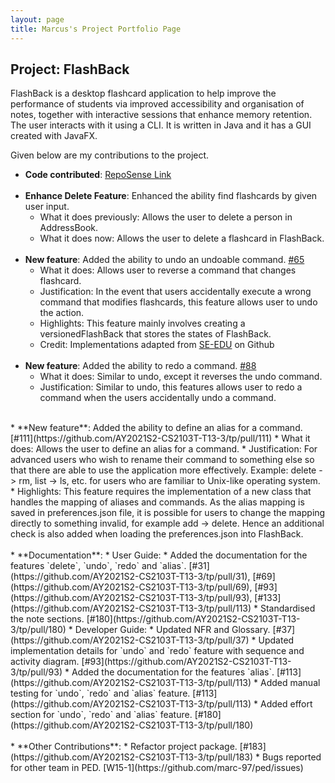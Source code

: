 ```yaml
---
layout: page
title: Marcus's Project Portfolio Page
---
```


## Project: FlashBack

FlashBack is a desktop flashcard application to help improve the performance of students via improved accessibility and organisation of notes, together with interactive sessions that enhance memory retention. The user interacts with it using a CLI. It is written in Java and it has a GUI created with JavaFX.

Given below are my contributions to the project.

* **Code contributed**: [RepoSense Link](https://nus-cs2103-ay2021s2.github.io/tp-dashboard/?search=&sort=groupTitle&sortWithin=title&timeframe=commit&mergegroup=&groupSelect=groupByRepos&breakdown=true&checkedFileTypes=docs~functional-code~test-code~other&since=&tabOpen=true&tabType=authorship&tabAuthor=Marc-97&tabRepo=AY2021S2-CS2103T-T13-3%2Ftp%5Bmaster%5D&authorshipIsMergeGroup=false&authorshipFileTypes=docs~functional-code~test-code&authorshipIsBinaryFileTypeChecked=false)
    <br><br>
* **Enhance Delete Feature**: Enhanced the ability find flashcards by given user input.
    * What it does previously: Allows the user to delete a person in AddressBook.
    * What it does now: Allows the user to delete a flashcard in FlashBack.
    <br><br>
* **New feature**: Added the ability to undo an undoable command. [#65](https://github.com/AY2021S2-CS2103T-T13-3/tp/pull/65)
    * What it does: Allows user to reverse a command that changes flashcard.
    * Justification: In the event that users accidentally execute a wrong command that modifies flashcards, this feature allows user to undo the action.
    * Highlights: This feature mainly involves creating a versionedFlashBack that stores the states of FlashBack.
    * Credit: Implementations adapted from [SE-EDU](https://github.com/se-edu/addressbook-level4) on Github
    <br><br>
* **New feature**: Added the ability to redo a command. [#88](https://github.com/AY2021S2-CS2103T-T13-3/tp/pull/88)
    * What it does: Similar to undo, except it reverses the undo command.
    * Justification: Similar to undo, this features allows user to redo a command when the users accidentally undo a command.
    <br><br>
<div style="page-break-after: always;"></div>
* **New feature**: Added the ability to define an alias for a command. [#111](https://github.com/AY2021S2-CS2103T-T13-3/tp/pull/111)
    * What it does: Allows the user to define an alias for a command.
    * Justification: For advanced users who wish to rename their command to something else so that there are able to use the application more effectively. Example: delete -> rm, list -> ls, etc. for users who are familiar to Unix-like operating system.
    * Highlights: This feature requires the implementation of a new class that handles the mapping of aliases and commands. As the alias mapping is saved in preferences.json file, it is possible for users to change the mapping directly to something invalid, for example add -> delete. Hence an additional check is also added when loading the preferences.json into FlashBack.
    <br><br>
* **Documentation**:
    * User Guide:
        * Added the documentation for the features `delete`, `undo`, `redo` and `alias`. [#31](https://github.com/AY2021S2-CS2103T-T13-3/tp/pull/31), [#69](https://github.com/AY2021S2-CS2103T-T13-3/tp/pull/69), [#93](https://github.com/AY2021S2-CS2103T-T13-3/tp/pull/93), [#133](https://github.com/AY2021S2-CS2103T-T13-3/tp/pull/113)
        * Standardised the note sections. [#180](https://github.com/AY2021S2-CS2103T-T13-3/tp/pull/180)
    * Developer Guide:
        * Updated NFR and Glossary. [#37](https://github.com/AY2021S2-CS2103T-T13-3/tp/pull/37)
        * Updated implementation details for `undo` and `redo` feature with sequence and activity diagram. [#93](https://github.com/AY2021S2-CS2103T-T13-3/tp/pull/93)
        * Added the documentation for the features `alias`. [#113](https://github.com/AY2021S2-CS2103T-T13-3/tp/pull/113)
        * Added manual testing for `undo`, `redo` and `alias` feature. [#113](https://github.com/AY2021S2-CS2103T-T13-3/tp/pull/113)
        * Added effort section for `undo`, `redo` and `alias` feature. [#180](https://github.com/AY2021S2-CS2103T-T13-3/tp/pull/180)
    <br><br>
* **Other Contributions**:
    * Refactor project package. [#183](https://github.com/AY2021S2-CS2103T-T13-3/tp/pull/183)
    * Bugs reported for other team in PED. [W15-1](https://github.com/marc-97/ped/issues)
